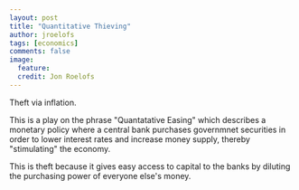 ```yaml
---
layout: post
title: "Quantitative Thieving"
author: jroelofs
tags: [economics]
comments: false
image:
  feature:
  credit: Jon Roelofs
---
```


Theft via inflation.

This is a play on the phrase "Quantatative Easing" which describes a monetary
policy where a central bank purchases governmnet securities in order to lower
interest rates and increase money supply, thereby "stimulating" the economy.

This is theft because it gives easy access to capital to the banks by diluting
the purchasing power of everyone else's money.
